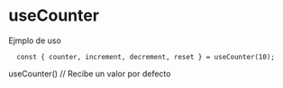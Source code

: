# useCounter

Ejmplo de uso

```
  const { counter, increment, decrement, reset } = useCounter(10);
```

useCounter() // Recibe un valor por defecto

